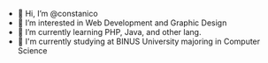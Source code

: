 - 👋 Hi, I’m @constanico
- 👀 I’m interested in Web Development and Graphic Design
- 🌱 I’m currently learning PHP, Java, and other lang.
- 🏫 I'm currently studying at BINUS University majoring in Computer Science

<!---
constanico/constanico is a ✨ special ✨ repository because its `README.md` (this file) appears on your GitHub profile.
You can click the Preview link to take a look at your changes.
--->
